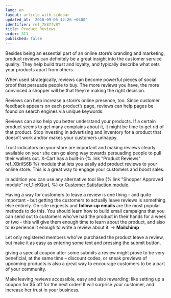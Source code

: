 ```yaml
---
lang: en
layout: article_with_sidebar
updated_at: '2018-09-05 12:26 +0400'
identifier: ref_7k87fvRY
title: Product Reviews
order: 311
published: false
---
```

Besides being an essential part of an online store’s branding and marketing, product reviews can definitely be a great insight into the customer service quality. They help build trust and loyalty, and typically describe what sets your products apart from others.

When used strategically, reviews can become powerful pieces of social proof that persuade people to buy. The more reviews you have, the more convinced a shopper will be that they’re making the right decision.

Reviews can help increase a store’s online presence, too. Since customer feedback appears on each product’s page, reviews can help pages be found on search engines via unique keywords.

Reviews can also help you better understand your products. If a certain product seems to get many complains about it, it might be time to get rid of that product. Stop investing in advertising and inventory for a product that doesn’t work and/or makes your customers unhappy. 

Trust indicators on your store are important and making reviews clearly available on your site can go along way towards persuading people to pull their wallets out. X-Cart has a built-in {% link "Product Reviews" ref_XBriIS6B %} module that lets you easily add product reviews to your online store. This is a great way to engage your customers and boost sales.

In addition you can use any alternative tool like {% link "Shopper Approved module" ref_1leKQurL %} or [Customer Satisfaction module](https://market.x-cart.com/addons/customer-satisfaction.html "Product Reviews").

Having a way for customers to leave a review is one thing - and quite important - but getting the customers to actually leave reviews is something else entirely. On-site requests and **follow-up emails** are the most popular methods to do this. You should learn how to build email campaigns that you can send out to customers who've had the product in their hands for a week or two - this will give them enough time to learn about the product, and also to experience it enough to write a review about it. -> **Mailchimp**


Let only registered members who've purchased the product leave a review, but make it as easy as entering some text and pressing the submit button.

giving a special coupon after some submits a review might prove to be very beneficial, at the same time – discount codes, or sneak previews of upcoming products is also a great way to encourage customers to be a part of your community. 

Make leaving reviews accessible, easy and also rewarding; like setting up a coupon for $5 off for the next order! It will surprise your customer, and increase her trust in your business.

 